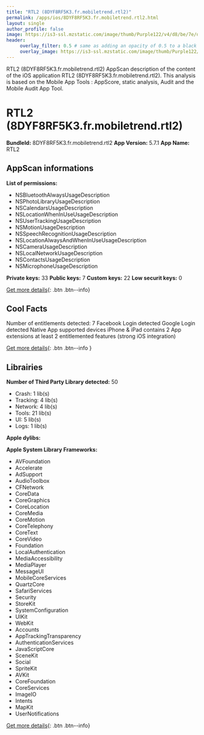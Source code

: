 ```yaml
---
title: "RTL2 (8DYF8RF5K3.fr.mobiletrend.rtl2)"
permalink: /apps/ios/8DYF8RF5K3.fr.mobiletrend.rtl2.html
layout: single
author_profile: false
image: https://is3-ssl.mzstatic.com/image/thumb/Purple122/v4/d8/be/7e/d8be7e19-ae94-d43d-22b6-1cda10653bdb/AppIcon-0-1x_U007emarketing-0-7-0-85-220.jpeg/512x512bb.jpg
header: 
     overlay_filter: 0.5 # same as adding an opacity of 0.5 to a black background
     overlay_image: https://is3-ssl.mzstatic.com/image/thumb/Purple122/v4/d8/be/7e/d8be7e19-ae94-d43d-22b6-1cda10653bdb/AppIcon-0-1x_U007emarketing-0-7-0-85-220.jpeg/512x512bb.jpg
---
```

RTL2 (8DYF8RF5K3.fr.mobiletrend.rtl2) AppScan description of the content of the iOS application RTL2 (8DYF8RF5K3.fr.mobiletrend.rtl2). This analysis is based on the Mobile App Tools : AppScore, static analysis, Audit and the Mobile Audit App Tool.

# RTL2 (8DYF8RF5K3.fr.mobiletrend.rtl2)

**BundleId:** 8DYF8RF5K3.fr.mobiletrend.rtl2
**App Version:** 5.7.1
**App Name:** RTL2


## AppScan informations 

**List of permissions:** 
- NSBluetoothAlwaysUsageDescription
- NSPhotoLibraryUsageDescription
- NSCalendarsUsageDescription
- NSLocationWhenInUseUsageDescription
- NSUserTrackingUsageDescription
- NSMotionUsageDescription
- NSSpeechRecognitionUsageDescription
- NSLocationAlwaysAndWhenInUseUsageDescription
- NSCameraUsageDescription
- NSLocalNetworkUsageDescription
- NSContactsUsageDescription
- NSMicrophoneUsageDescription
  
  
**Private keys:** 33
**Public keys:** 7
**Custom keys:** 22
**Low securit keys:** 0
  
[Get more details](/pricing.html){: .btn .btn--info}

## Cool Facts

Number of entitlements detected: 7
Facebook Login detected
Google Login detected
Native App
supported devices iPhone & iPad
contains 2 App extensions
at least 2 entitlemented features (strong iOS integration)
  
[Get more details](/pricing.html){: .btn .btn--info }

## Librairies 
**Number of Third Party Library detected:** 50
- Crash: 1 lib(s)
- Tracking: 4 lib(s)
- Network: 4 lib(s)
- Tools: 21 lib(s)
- UI: 5 lib(s)
- Logs: 1 lib(s)


**Apple dylibs:**


**Apple System Library Frameworks:**
- AVFoundation
- Accelerate
- AdSupport
- AudioToolbox
- CFNetwork
- CoreData
- CoreGraphics
- CoreLocation
- CoreMedia
- CoreMotion
- CoreTelephony
- CoreText
- CoreVideo
- Foundation
- LocalAuthentication
- MediaAccessibility
- MediaPlayer
- MessageUI
- MobileCoreServices
- QuartzCore
- SafariServices
- Security
- StoreKit
- SystemConfiguration
- UIKit
- WebKit
- Accounts
- AppTrackingTransparency
- AuthenticationServices
- JavaScriptCore
- SceneKit
- Social
- SpriteKit
- AVKit
- CoreFoundation
- CoreServices
- ImageIO
- Intents
- MapKit
- UserNotifications


  
[Get more details](/pricing.html){: .btn .btn--info}

